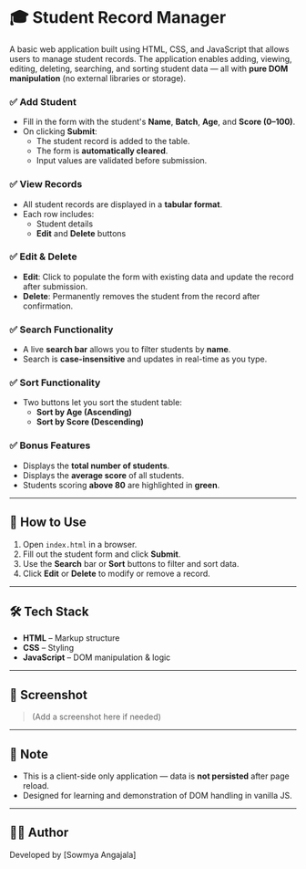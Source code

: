 # 🎓 Student Record Manager

A basic web application built using HTML, CSS, and JavaScript that allows users to manage student records. The application enables adding, viewing, editing, deleting, searching, and sorting student data — all with **pure DOM manipulation** (no external libraries or storage).

### ✅ Add Student
- Fill in the form with the student's **Name**, **Batch**, **Age**, and **Score (0–100)**.
- On clicking **Submit**:
  - The student record is added to the table.
  - The form is **automatically cleared**.
  - Input values are validated before submission.

### ✅ View Records
- All student records are displayed in a **tabular format**.
- Each row includes:
  - Student details
  - **Edit** and **Delete** buttons

### ✅ Edit & Delete
- **Edit**: Click to populate the form with existing data and update the record after submission.
- **Delete**: Permanently removes the student from the record after confirmation.

### ✅ Search Functionality
- A live **search bar** allows you to filter students by **name**.
- Search is **case-insensitive** and updates in real-time as you type.

### ✅ Sort Functionality
- Two buttons let you sort the student table:
  - **Sort by Age (Ascending)**
  - **Sort by Score (Descending)**

### ✅ Bonus Features
- Displays the **total number of students**.
- Displays the **average score** of all students.
- Students scoring **above 80** are highlighted in **green**.

---

## 📂 How to Use

1. Open `index.html` in a browser.
2. Fill out the student form and click **Submit**.
3. Use the **Search** bar or **Sort** buttons to filter and sort data.
4. Click **Edit** or **Delete** to modify or remove a record.

---

## 🛠 Tech Stack

- **HTML** – Markup structure
- **CSS** – Styling
- **JavaScript** – DOM manipulation & logic

---

## 📸 Screenshot

> (Add a screenshot here if needed)

---

## 📌 Note

- This is a client-side only application — data is **not persisted** after page reload.
- Designed for learning and demonstration of DOM handling in vanilla JS.

---

## 👩‍💻 Author

Developed by [Sowmya Angajala]  
